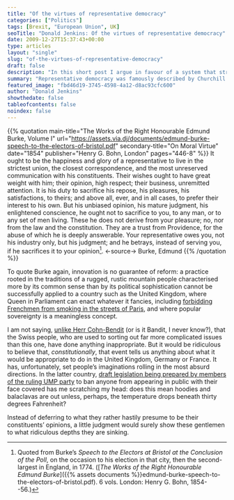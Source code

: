 ```yaml
---
title: "Of the virtues of representative democracy"
categories: ["Politics"]
tags: [Brexit, "European Union", UK]
seoTitle: "Donald Jenkins: Of the virtues of representative democracy"
date: 2009-12-27T15:37:43+00:00
type: articles
layout: "single"
slug: "of-the-virtues-of-representative-democracy"
draft: false
description: "In this short post I argue in favour of a system that strikes a balance between the danger of bad governance posed by populism and the obvious drawbacks of dictatorship."
summary: "Representative democracy was famously described by Churchill as the best of a worse set of choices. In this short post I argue in favour of a system that strikes a balance between the danger of bad governance posed by populism and the obvious drawbacks of dictatorship."
featured_image: "fbd46d19-3745-4598-4a12-d8ac93cfc600"
author: "Donald Jenkins"
showthedate: false
tableofcontents: false
noindex: false
---
```


{{% quotation main-title="The Works of the Right Honourable Edmund Burke, Volume I" url="https://assets.via.dj/documents/edmund-burke-speech-to-the-electors-of-bristol.pdf" secondary-title="On Moral Virtue" date="1854" publisher="Henry G. Bohn, London" pages="446-8" %}}
It ought to be the happiness and glory of a representative to live in the strictest union, the closest correspondence, and the most unreserved communication with his constituents. Their wishes ought to have great weight with him; their opinion, high respect; their business, unremitted attention. It is his duty to sacrifice his repose, his pleasures, his satisfactions, to theirs; and above all, ever, and in all cases, to prefer their interest to his own. But his unbiased opinion, his mature judgment, his enlightened conscience, he ought not to sacrifice to you, to any man, or to any set of men living. These he does not derive from your pleasure; no, nor from the law and the constitution. They are a trust from Providence, for the abuse of which he is deeply answerable. Your representative owes you, not his industry only, but his judgment; and he betrays, instead of serving you, if he sacrifices it to your opinion[^1].
<-source->
Burke, Edmund
{{% /quotation %}}

To quote Burke again, innovation is no guarantee of reform: a practice rooted in the traditions of a rugged, rustic mountain people characterised more by its common sense than by its political sophistication cannot be successfully applied to a country such as the United Kingdom, where Queen in Parliament can enact whatever it fancies, including [forbidding Frenchmen from smoking in the streets of Paris](http://www.google.com/search?hl=en&client=safari&rls=en&as_q=+Parliament+smoking-in-the-streets-of-Paris&as_epq=Ivor+Jennings+&as_oq=&as_eq=&num=10&lr=lang_en&as_filetype=&ft=i&as_sitesearch=&as_qdr=all&as_rights=&as_occt=any&cr=&as_nlo=&as_nhi=&safe=off), and where popular sovereignty is a meaningless concept.

I am not saying, [unlike Herr Cohn-Bendit](http://www.letemps.ch/Page/Uuid/f8f4a4ea-dec3-11de-801c-518ea5779929/Cohn-Bendit_Les_Suisses_doivent_revoter) (or is it Bandit, I never know?), that the Swiss people, who are used to sorting out far more complicated issues than this one, have done anything inappropriate. But it would be ridiculous to believe that, _constitutionally_, that event tells us anything about what it would be appropriate to do in the United Kingdom, Germany or France. It has, unfortunately, set people’s imaginations rolling in the most absurd directions. In the latter country, [draft legislation being prepared by members of the ruling UMP party](http://www.google.com/search?client=safari&rls=en&q=cop%C3%A9+loi+burqa&ie=UTF-8&oe=UTF-8) to ban anyone from appearing in public with their face covered has me scratching my head: does this mean hoodies and balaclavas are out unless, perhaps, the temperature drops beneath thirty degrees Fahrenheit?

Instead of deferring to what they rather hastily presume to be their constituents’ opinions, a little judgment would surely show these gentlemen to what ridiculous depths they are sinking.

[^1]: Quoted from Burke’s _Speech to the Electors at Bristol at the Conclusion of the Poll_, on the occasion to his election in that city, then the second-largest in England, in 1774. ([_The Works of the Right Honourable Edmund Burke_]({{% assets documents %}}edmund-burke-speech-to-the-electors-of-bristol.pdf). 6 vols. London: Henry G. Bohn, 1854--56.)
